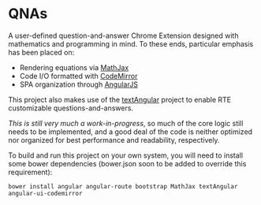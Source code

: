 # QNAs

A user-defined question-and-answer Chrome Extension designed with mathematics and programming in mind. To these ends, particular emphasis has been placed on: 
* Rendering equations via [MathJax](https://www.mathjax.org/)
* Code I/O formatted with [CodeMirror](https://codemirror.net/)
* SPA organization through [AngularJS](https://angularjs.org/)

This project also makes use of the [textAngular](https://github.com/fraywing/textAngular) project to enable RTE customizable questions-and-answers.

*This is still very much a work-in-progress*, so much of the core logic still needs to be implemented, and a good deal of the code is neither optimized nor organized for best performance and readability, respectively.

To build and run this project on your own system, you will need to install some bower dependencies (bower.json soon to be added to override this requirement):

`bower install angular angular-route bootstrap MathJax textAngular angular-ui-codemirror`